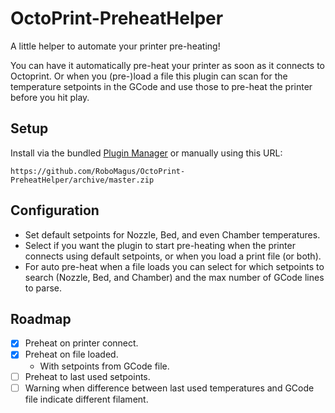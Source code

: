 # OctoPrint-PreheatHelper

A little helper to automate your printer pre-heating!

You can have it automatically pre-heat your printer as soon as it connects to Octoprint.
Or when you (pre-)load a file this plugin can scan for the temperature setpoints in the GCode and use those to pre-heat the printer before you hit play.

## Setup

Install via the bundled [Plugin Manager](https://docs.octoprint.org/en/master/bundledplugins/pluginmanager.html)
or manually using this URL:

    https://github.com/RoboMagus/OctoPrint-PreheatHelper/archive/master.zip


## Configuration

- Set default setpoints for Nozzle, Bed, and even Chamber temperatures.
- Select if you want the plugin to start pre-heating when the printer connects using default setpoints, or when you load a print file (or both).
- For auto pre-heat when a file loads you can select for which setpoints to search (Nozzle, Bed, and Chamber) and the max number of GCode lines to parse.

## Roadmap
- [x] Preheat on printer connect.
- [x] Preheat on file loaded.
  - With setpoints from GCode file.
- [ ] Preheat to last used setpoints.
- [ ] Warning when difference between last used temperatures and GCode file indicate different filament.